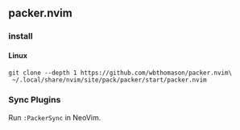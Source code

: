 ## packer.nvim

### install

#### Linux

```
git clone --depth 1 https://github.com/wbthomason/packer.nvim\
 ~/.local/share/nvim/site/pack/packer/start/packer.nvim
```

### Sync Plugins

Run `:PackerSync` in NeoVim.
